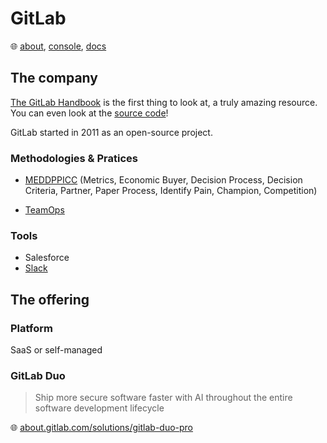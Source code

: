 # GitLab

🌐 [about](https://about.gitlab.com/), [console](https://gitlab.com/), [docs](https://docs.gitlab.com/)

## The company

[The GitLab Handbook](https://handbook.gitlab.com/) is the first thing to look at, a truly amazing resource.
You can even look at the [source code](https://gitlab.com/gitlab-com/content-sites/handbook)!

GitLab started in 2011 as an open-source project.

### Methodologies & Pratices

- [MEDDPPICC](https://handbook.gitlab.com/handbook/sales/meddppicc/) (Metrics, Economic Buyer, Decision Process, Decision Criteria, Partner, Paper Process, Identify Pain, Champion, Competition)

- [TeamOps](https://about.gitlab.com/teamops/)

### Tools

- Salesforce
- [Slack](https://gitlab.enterprise.slack.com/)

## The offering

### Platform

SaaS or self-managed

### GitLab Duo

> Ship more secure software faster with AI throughout the entire software development lifecycle

🌐 [about.gitlab.com/solutions/gitlab-duo-pro](https://about.gitlab.com/solutions/gitlab-duo-pro/sales/)
